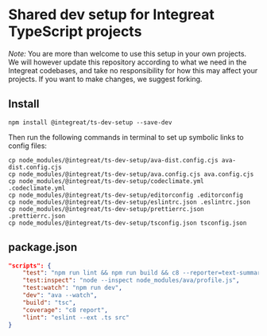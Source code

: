 # Shared dev setup for Integreat TypeScript projects

_Note:_ You are more than welcome to use this setup in your own projects. We
will however update this repository according to what we need in the
Integreat codebases, and take no responsibility for how this may affect your
projects. If you want to make changes, we suggest forking.

## Install

```
npm install @integreat/ts-dev-setup --save-dev
```

Then run the following commands in terminal to set up symbolic links to config
files:

```
cp node_modules/@integreat/ts-dev-setup/ava-dist.config.cjs ava-dist.config.cjs
cp node_modules/@integreat/ts-dev-setup/ava.config.cjs ava.config.cjs
cp node_modules/@integreat/ts-dev-setup/codeclimate.yml .codeclimate.yml
cp node_modules/@integreat/ts-dev-setup/editorconfig .editorconfig
cp node_modules/@integreat/ts-dev-setup/eslintrc.json .eslintrc.json
cp node_modules/@integreat/ts-dev-setup/prettierrc.json .prettierrc.json
cp node_modules/@integreat/ts-dev-setup/tsconfig.json tsconfig.json
```

## package.json

```json
"scripts": {
    "test": "npm run lint && npm run build && c8 --reporter=text-summary ava --config ./ava-dist.config.cjs",
    "test:inspect": "node --inspect node_modules/ava/profile.js",
    "test:watch": "npm run dev",
    "dev": "ava --watch",
    "build": "tsc",
    "coverage": "c8 report",
    "lint": "eslint --ext .ts src"
}
```
